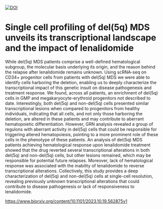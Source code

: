 [![DOI](https://zenodo.org/badge/709264529.svg)](https://zenodo.org/doi/10.5281/zenodo.10983465)

# Single cell profiling of del(5q) MDS unveils its transcriptional landscape and the impact of lenalidomide

While del(5q) MDS patients comprise a well-defined hematological subgroup, the molecular basis underlying its origin, and the reason behind the relapse after lenalidomide remains unknown. Using scRNA-seq on CD34+ progenitor cells from patients with del(5q) MDS we were able to identify cells harboring the deletion, enabling us to deeply characterize the transcriptional impact of this genetic insult on disease pathogenesis and treatment response. We found, across all patients, an enrichment of del(5q) cells in GMP and megakaryocyte-erythroid progenitors not described to date. Interestingly, both del(5q) and non-del(5q) cells presented similar transcriptional lesions when compared to progenitors from healthy individuals, indicating that all cells, and not only those harboring the deletion, are altered in these patients and may contribute to aberrant hematopoietic differentiation. However, GRN analysis revealed a group of regulons with aberrant activity in del(5q) cells that could be responsible for triggering altered hematopoiesis, pointing to a more prominent role of these cells in the phenotype of these patients. An analysis of del(5q) MDS patients achieving hematological response upon lenalidomide treatment showed that the drug reverted several transcriptional alterations in both del(5q) and non-del(5q) cells, but other lesions remained, which may be responsible for potential future relapses. Moreover, lack of hematological response was associated with the inability of lenalidomide to reverse transcriptional alterations. Collectively, this study provides a deep characterization of del(5q) and non-del(5q) cells at single-cell resolution, revealing previously unknown transcriptional alterations that could contribute to disease pathogenesis or lack of responsiveness to lenalidomide.


https://www.biorxiv.org/content/10.1101/2023.10.19.562875v1
